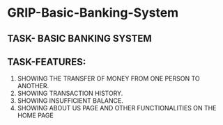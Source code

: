 # GRIP-Basic-Banking-System
## TASK- BASIC BANKING SYSTEM
## TASK-FEATURES:
1.	 SHOWING THE TRANSFER OF MONEY FROM ONE PERSON TO ANOTHER.
2.	 SHOWING TRANSACTION HISTORY.
3.	 SHOWING INSUFFICIENT BALANCE.
4.	 SHOWING ABOUT US PAGE AND OTHER FUNCTIONALITIES ON THE HOME PAGE


